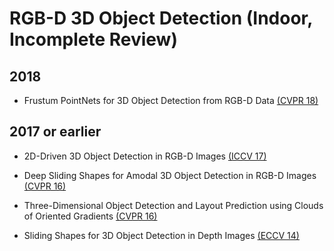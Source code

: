 # RGB-D 3D Object Detection (Indoor, Incomplete Review)

## 2018

- Frustum PointNets for 3D Object Detection from RGB-D Data [(CVPR 18)](https://openaccess.thecvf.com/content_cvpr_2018/papers/Qi_Frustum_PointNets_for_CVPR_2018_paper.pdf)

## 2017 or earlier

- 2D-Driven 3D Object Detection in RGB-D Images [(ICCV 17)](https://openaccess.thecvf.com/content_ICCV_2017/papers/Lahoud_2D-Driven_3D_Object_ICCV_2017_paper.pdf)

- Deep Sliding Shapes for Amodal 3D Object Detection in RGB-D Images [(CVPR 16)](https://openaccess.thecvf.com/content_cvpr_2016/papers/Song_Deep_Sliding_Shapes_CVPR_2016_paper.pdf)

- Three-Dimensional Object Detection and Layout Prediction using Clouds of Oriented Gradients [(CVPR 16)](https://www.cv-foundation.org/openaccess/content_cvpr_2016/papers/Ren_Three-Dimensional_Object_Detection_CVPR_2016_paper.pdf)

- Sliding Shapes for 3D Object Detection in Depth Images [(ECCV 14)](https://link.springer.com/content/pdf/10.1007/978-3-319-10599-4_41.pdf)